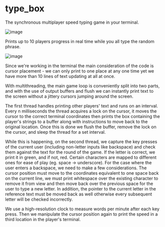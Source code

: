 # type_box
 The synchronous multiplayer speed typing game in your terminal. 

![image](https://github.com/drakeangus/type_box/assets/65454619/d3f1774c-e832-4251-9341-9bfe15d58143)

Prints up to 10 players progress in real time while you all type the random phrase.

![image](https://github.com/drakeangus/type_box/assets/65454619/849a645d-9da6-4dc1-9416-399fb40a3839)

Since we're working in the terminal the main consideration of the code is cursor placement - we can only print to one place at any one time yet we have more than 10 lines of text updating at all at once.

With multithreading, the main game loop is conveniently split into two parts, and with the use of output buffers and flush we can instantly print text to the screen without a jittery cursors jumping around the screen.

The first thread handles printing other players' text and runs on an interval. Every n milliseconds the thread acquires a lock on the cursor, it moves the cursor to the correct terminal coordinates then prints the box containing the player's strings to a buffer along with instructions to move back to the original location. Once this is done we flush the buffer, remove the lock on the cursor, and sleep the thread for a set interval.

While this is happening, on the second thread, we capture the key presses of the current user (including non-letter inputs like backspace) and check them against the text for the round of the game. If the letter is correct, we print it in green, and if not, red. Certain characters are mapped to different ones for ease of play (eg. space -> underscore). For the case where the user enters a backspace, we need to make a few considerations. The cursor position must move to the coordinates equivalent to one space back on the current line, we must print whitespace over the existing character to remove it from view and then move back over the previous space for the user to type a new letter. In addition, the pointer to the current letter in the reference text must be moved back as well otherwise every subsequent letter will be checked incorrectly.

We use a high-resolution clock to measure words per minute after each key press. Then we manipulate the cursor position again to print the speed in a third location in the player's terminal.
